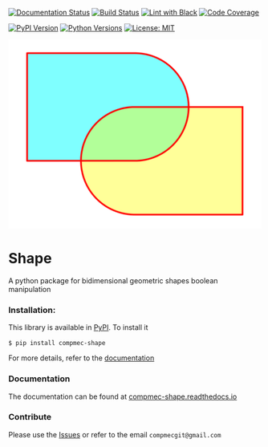 [![Documentation Status][docs-img]][docs-url]
[![Build Status][build-img]][build-url]
[![Lint with Black][lintblack-img]][lintblack-url]
[![Code Coverage][coverage-img]][coverage-url]

[![PyPI Version][pypi-img]][pypi-url]
[![Python Versions][pyversions-img]][pyversions-url]
[![License: MIT][license-img]][license-url]

![compmec-shape logo](docs/source/img/logo.svg)

# Shape

A python package for bidimensional geometric shapes boolean manipulation


### Installation:

This library is available in [PyPI][pypi-url]. To install it

```
$ pip install compmec-shape
```

For more details, refer to the [documentation][docs-url]

### Documentation

The documentation can be found at [compmec-shape.readthedocs.io][docs-url]


### Contribute

Please use the [Issues][issues-url] or refer to the email ```compmecgit@gmail.com```

<!-- Badges: -->

[lintblack-img]: https://github.com/compmec/shape/actions/workflows/black.yaml/badge.svg
[lintblack-url]: https://github.com/compmec/shape/actions/workflows/black.yaml
[docs-img]: https://readthedocs.org/projects/compmec-shape/badge/?version=latest
[docs-url]: https://compmec-shape.readthedocs.io/en/latest/?badge=latest
[pypi-img]: https://img.shields.io/pypi/v/compmec-shape
[pypi-url]: https://pypi.org/project/compmec-shape/
[build-img]: https://github.com/compmec/shape/actions/workflows/build.yaml/badge.svg
[build-url]: https://github.com/compmec/shape/actions/workflows/build.yaml
[coverage-img]: https://codecov.io/gh/compmec/shape/branch/main/graph/badge.svg?token=vfGMPe9W3I
[coverage-url]: https://codecov.io/gh/compmec/shape
[pyversions-img]: https://img.shields.io/pypi/pyversions/compmec-shape.svg?style=flat-square
[pyversions-url]: https://pypi.org/project/compmec-shape/
[license-img]: https://img.shields.io/pypi/l/ansicolortags.svg
[license-url]: https://github.com/compmec/shape/blob/main/LICENSE.md
[pypi-url]: https://pypi.org/project/compmec-shape/
[issues-url]: https://github.com/compmec/shape/issues
